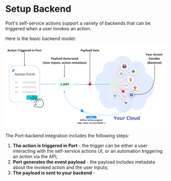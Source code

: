 # Setup Backend

Port's self-service actions support a variety of backends that can be triggered when a user invokes an action.

Here is the basic backend model:

![self-service action backend diagram](../../../static/img/self-service-actions/setup-backend/backend-flow-diagram.png)

The Port-backend integration includes the following steps:

1. **The action is triggered in Port** - the trigger can be either a user interacting with the self-service actions UI, or an automation triggering an action via the API;
2. **Port generates the event payload** - the payload includes metadata about the invoked action and the user inputs;
3. **The payload is sent to your backend** -
